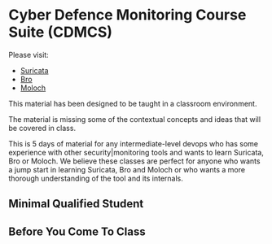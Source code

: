 # Cyber Defence Monitoring Course Suite (CDMCS)

Please visit:

 * [Suricata](http://suricata-ids.org/)
 * [Bro](https://www.bro.org/)
 * [Moloch](https://github.com/aol/moloch) 
 
This material has been designed to be taught in a classroom environment. 

The material is missing some of the contextual concepts and ideas that will be covered in class. 

This is 5 days of material for any intermediate-level devops who has some experience with other security|monitoring tools and wants to learn Suricata, Bro or Moloch. We believe these classes are perfect for anyone who wants a jump start in learning Suricata, Bro and Moloch or who wants a more thorough understanding of the tool and its internals.

## Minimal Qualified Student

## Before You Come To Class
 
